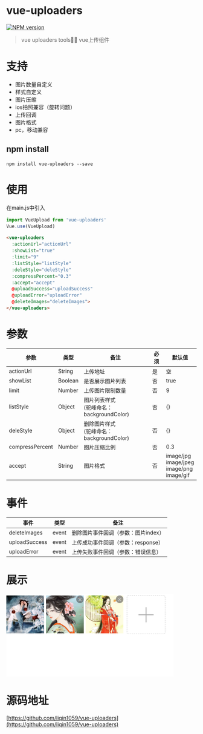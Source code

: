 # vue-uploaders

[![NPM version](https://img.shields.io/npm/v/vue-uploaders.svg)](https://www.npmjs.com/package/vue-uploaders)

> vue uploaders tools📑📃 vue上传组件

#  支持

*  图片数量自定义
*  样式自定义
*  图片压缩
*  ios拍照兼容（旋转问题）
*  上传回调
*  图片格式
*  pc，移动兼容

## npm install

```
npm install vue-uploaders --save
```
# 使用

在main.js中引入

```js
import VueUpload from 'vue-uploaders'
Vue.use(VueUpload)
```

``` html
<vue-uploaders
  :actionUrl="actionUrl"
  :showList="true"
  :limit="9"
  :listStyle="listStyle"
  :deleStyle="deleStyle"
  :compressPercent="0.3"
  :accept="accept"
  @uploadSuccess="uploadSuccess"
  @uploadError="uploadError"
  @deleteImages="deleteImages">
</vue-uploaders>
```
# 参数

| 参数 | 类型 | 备注 | 必须 | 默认值 |
|  ------ | ------ | ------ | ------ | ------ |
| actionUrl | String | 上传地址 | 是 | 空 |
| showList | Boolean | 是否展示图片列表 | 否 | true |
| limit | Number | 上传图片限制数量 | 否 | 9 |
| listStyle | Object | 图片列表样式<br>(驼峰命名：backgroundColor) | 否 | {} |
| deleStyle | Object | 删除图片样式<br>(驼峰命名：backgroundColor) | 否 | {} |
| compressPercent | Number| 图片压缩比例 | 否 | 0.3 |
| accept | String| 图片格式 | 否 | image/jpg<br>image/jpeg<br>image/png<br>image/gif |

# 事件

| 事件 | 类型 | 备注 |
|  ------ | ------ | ------ |
| deleteImages | event | 删除图片事件回调（参数：图片index）|
| uploadSuccess | event | 上传成功事件回调（参数：response） |
| uploadError | event | 上传失败事件回调（参数：错误信息） |

# 展示

![avatar](/static/demo.png)

# 源码地址

[https://github.com/liqin1059/vue-uploaders](https://github.com/liqin1059/vue-uploaders)
